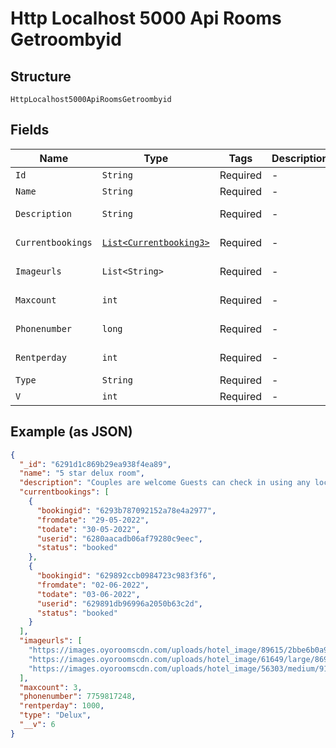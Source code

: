 
# Http Localhost 5000 Api Rooms Getroombyid

## Structure

`HttpLocalhost5000ApiRoomsGetroombyid`

## Fields

| Name | Type | Tags | Description | Getter | Setter |
|  --- | --- | --- | --- | --- | --- |
| `Id` | `String` | Required | - | String getId() | setId(String id) |
| `Name` | `String` | Required | - | String getName() | setName(String name) |
| `Description` | `String` | Required | - | String getDescription() | setDescription(String description) |
| `Currentbookings` | [`List<Currentbooking3>`](../../doc/models/currentbooking-3.md) | Required | - | List<Currentbooking3> getCurrentbookings() | setCurrentbookings(List<Currentbooking3> currentbookings) |
| `Imageurls` | `List<String>` | Required | - | List<String> getImageurls() | setImageurls(List<String> imageurls) |
| `Maxcount` | `int` | Required | - | int getMaxcount() | setMaxcount(int maxcount) |
| `Phonenumber` | `long` | Required | - | long getPhonenumber() | setPhonenumber(long phonenumber) |
| `Rentperday` | `int` | Required | - | int getRentperday() | setRentperday(int rentperday) |
| `Type` | `String` | Required | - | String getType() | setType(String type) |
| `V` | `int` | Required | - | int getV() | setV(int v) |

## Example (as JSON)

```json
{
  "_id": "6291d1c869b29ea938f4ea89",
  "name": "5 star delux room",
  "description": "Couples are welcome Guests can check in using any local or outstation ID proof (PAN card not accepted). Only Indian Nationals allowed As a complimentary benefit, your stay is now insured by Acko. This hotel is serviced as per quality standards of BFHL",
  "currentbookings": [
    {
      "bookingid": "6293b787092152a78e4a2977",
      "fromdate": "29-05-2022",
      "todate": "30-05-2022",
      "userid": "6280aacadb06af79280c9eec",
      "status": "booked"
    },
    {
      "bookingid": "629892ccb0984723c983f3f6",
      "fromdate": "02-06-2022",
      "todate": "03-06-2022",
      "userid": "629891db96996a2050b63c2d",
      "status": "booked"
    }
  ],
  "imageurls": [
    "https://images.oyoroomscdn.com/uploads/hotel_image/89615/2bbe6b0a9666175c.jpg",
    "https://images.oyoroomscdn.com/uploads/hotel_image/61649/large/8698ecb3fd53d1f0.jpg",
    "https://images.oyoroomscdn.com/uploads/hotel_image/56303/medium/91dead74a5dffa61.jpg"
  ],
  "maxcount": 3,
  "phonenumber": 7759817248,
  "rentperday": 1000,
  "type": "Delux",
  "__v": 6
}
```

